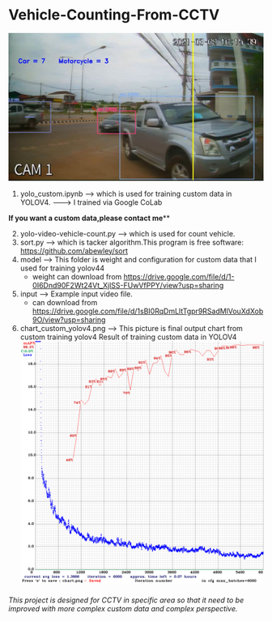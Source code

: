 # Vehicle-Counting-From-CCTV
![alt text](https://github.com/jteerani/Vehicle-Counting-From-CCTV/blob/main/sample_output.JPG)

1. yolo_custom.ipynb --> which is used for training custom data in YOLOV4.
		                ---> I trained via Google CoLab  
			
  ******If you want a custom data,please contact me********
  
2. yolo-video-vehicle-count.py --> which is used for count vehicle.
3. sort.py --> which is tacker algorithm.This program is free software: https://github.com/abewley/sort
5. model --> This folder is weight and configuration for custom data that I used for training yolov44
	- weight can download from https://drive.google.com/file/d/1-0I6Dnd90F2Wt24Vt_XjlSS-FUwVfPPY/view?usp=sharing
7. input --> Example input video file.
	- can download from https://drive.google.com/file/d/1sBI0RqDmLltTgpr9RSadMlVouXdXob9O/view?usp=sharing
9. chart_custom_yolov4.png --> This picture is final output chart from custom training yolov4
Result of training custom data in YOLOV4
![alt text](https://github.com/jteerani/Vehicle-Counting-From-CCTV/blob/main/chart_custom_yolov4.png)


###### This project is designed for CCTV in specific area so that it need to be improved with more complex custom data and complex perspective.
